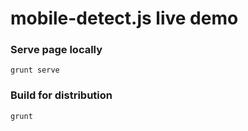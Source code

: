 # mobile-detect.js live demo 

### Serve page locally

```
grunt serve
```

### Build for distribution

```
grunt
```

